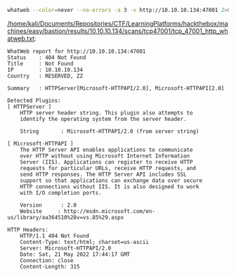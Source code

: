 ```bash
whatweb --color=never --no-errors -a 3 -v http://10.10.10.134:47001 2>&1
```

[/home/kali/Documents/Repositories/CTF/LearningPlatforms/hackthebox/machines/easy/bastion/results/10.10.10.134/scans/tcp47001/tcp_47001_http_whatweb.txt](file:///home/kali/Documents/Repositories/CTF/LearningPlatforms/hackthebox/machines/easy/bastion/results/10.10.10.134/scans/tcp47001/tcp_47001_http_whatweb.txt):

```
WhatWeb report for http://10.10.10.134:47001
Status    : 404 Not Found
Title     : Not Found
IP        : 10.10.10.134
Country   : RESERVED, ZZ

Summary   : HTTPServer[Microsoft-HTTPAPI/2.0], Microsoft-HTTPAPI[2.0]

Detected Plugins:
[ HTTPServer ]
	HTTP server header string. This plugin also attempts to
	identify the operating system from the server header.

	String       : Microsoft-HTTPAPI/2.0 (from server string)

[ Microsoft-HTTPAPI ]
	The HTTP Server API enables applications to communicate
	over HTTP without using Microsoft Internet Information
	Server (IIS). Applications can register to receive HTTP
	requests for particular URLs, receive HTTP requests, and
	send HTTP responses. The HTTP Server API includes SSL
	support so that applications can exchange data over secure
	HTTP connections without IIS. It is also designed to work
	with I/O completion ports.

	Version      : 2.0
	Website     : http://msdn.microsoft.com/en-us/library/aa364510%28v=vs.85%29.aspx

HTTP Headers:
	HTTP/1.1 404 Not Found
	Content-Type: text/html; charset=us-ascii
	Server: Microsoft-HTTPAPI/2.0
	Date: Sat, 21 May 2022 17:44:17 GMT
	Connection: close
	Content-Length: 315



```
